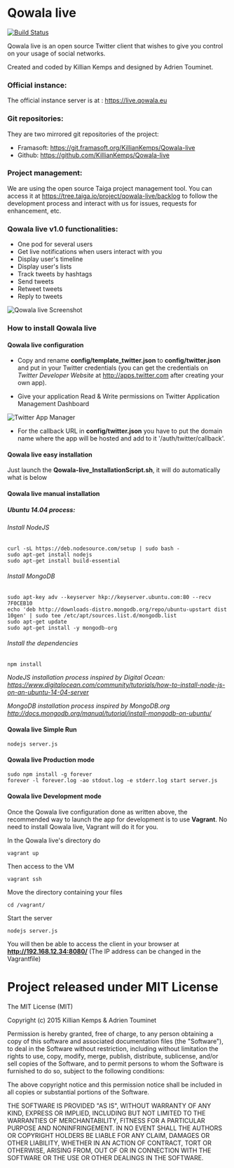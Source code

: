 Qowala live
===========

[![Build Status](https://travis-ci.org/KillianKemps/Qowala.svg?branch=master)](https://travis-ci.org/KillianKemps/Qowala)

Qowala live is an open source Twitter client that wishes to give you control on your usage of social networks.

Created and coded by Killian Kemps and designed by Adrien Touminet.

### Official instance:

The official instance server is at : https://live.qowala.eu

### Git repositories:

They are two mirrored git repositories of the project:

- Framasoft: https://git.framasoft.org/KillianKemps/Qowala-live
- Github: https://github.com/KillianKemps/Qowala-live

### Project management:
We are using the open source Taiga project management tool. You can access it at https://tree.taiga.io/project/qowala-live/backlog to follow the development process and interact with us for issues, requests for enhancement, etc.

### Qowala live v1.0 functionalities:

- One pod for several users
- Get live notifications when users interact with you
- Display user's timeline
- Display user's lists
- Track tweets by hashtags
- Send tweets
- Retweet tweets
- Reply to tweets

![Qowala live Screenshot](http://www.killiankemps.fr/data/images/capture-d-ecran-2015-05-31-a-20.17.19.png)

### How to install Qowala live

#### Qowala live configuration
- Copy and rename **config/template_twitter.json** to **config/twitter.json** and put in your Twitter credentials (you can get the credentials on *Twitter Developer Website* at http://apps.twitter.com after creating your own app).

- Give your application Read & Write permissions on Twitter Application Management Dashboard

![Twitter App Manager](http://www.killiankemps.fr/data/images/qowala-live-twitter-settings.png)

- For the callback URL in **config/twitter.json** you have to put the domain name where the app will be hosted and add to it '/auth/twitter/callback'.

#### Qowala live easy installation

Just launch the **Qowala-live_InstallationScript.sh**, it will do automatically what is below

#### Qowala live manual installation

##### Ubuntu 14.04 process:

###### Install NodeJS
    curl -sL https://deb.nodesource.com/setup | sudo bash -
    sudo apt-get install nodejs
    sudo apt-get install build-essential
    
###### Install MongoDB
    sudo apt-key adv --keyserver hkp://keyserver.ubuntu.com:80 --recv 7F0CEB10
    echo 'deb http://downloads-distro.mongodb.org/repo/ubuntu-upstart dist 10gen' | sudo tee /etc/apt/sources.list.d/mongodb.list
    sudo apt-get update
    sudo apt-get install -y mongodb-org
    
###### Install the dependencies
    npm install

*NodeJS installation process inspired by Digital Ocean: https://www.digitalocean.com/community/tutorials/how-to-install-node-js-on-an-ubuntu-14-04-server*

*MongoDB installation process inspired by MongoDB.org http://docs.mongodb.org/manual/tutorial/install-mongodb-on-ubuntu/*

#### Qowala live Simple Run
    nodejs server.js

#### Qowala live Production mode
    sudo npm install -g forever
    forever -l forever.log -ao stdout.log -e stderr.log start server.js

#### Qowala live Development mode
Once the Qowala live configuration done as written above, the recommended way to launch the app for development is to use **Vagrant**. No need to install Qowala live, Vagrant will do it for you.

In the Qowala live's directory do

    vagrant up

Then access to the VM

    vagrant ssh

Move the directory containing your files

    cd /vagrant/

Start the server

    nodejs server.js
    
You will then be able to access the client in your browser at **http://192.168.12.34:8080/** (The IP address can be changed in the Vagrantfile)

# Project released under MIT License

The MIT License (MIT)

Copyright (c) 2015 Killian Kemps & Adrien Touminet

Permission is hereby granted, free of charge, to any person obtaining a copy
of this software and associated documentation files (the "Software"), to deal
in the Software without restriction, including without limitation the rights
to use, copy, modify, merge, publish, distribute, sublicense, and/or sell
copies of the Software, and to permit persons to whom the Software is
furnished to do so, subject to the following conditions:

The above copyright notice and this permission notice shall be included in
all copies or substantial portions of the Software.

THE SOFTWARE IS PROVIDED "AS IS", WITHOUT WARRANTY OF ANY KIND, EXPRESS OR
IMPLIED, INCLUDING BUT NOT LIMITED TO THE WARRANTIES OF MERCHANTABILITY,
FITNESS FOR A PARTICULAR PURPOSE AND NONINFRINGEMENT. IN NO EVENT SHALL THE
AUTHORS OR COPYRIGHT HOLDERS BE LIABLE FOR ANY CLAIM, DAMAGES OR OTHER
LIABILITY, WHETHER IN AN ACTION OF CONTRACT, TORT OR OTHERWISE, ARISING FROM,
OUT OF OR IN CONNECTION WITH THE SOFTWARE OR THE USE OR OTHER DEALINGS IN
THE SOFTWARE.
